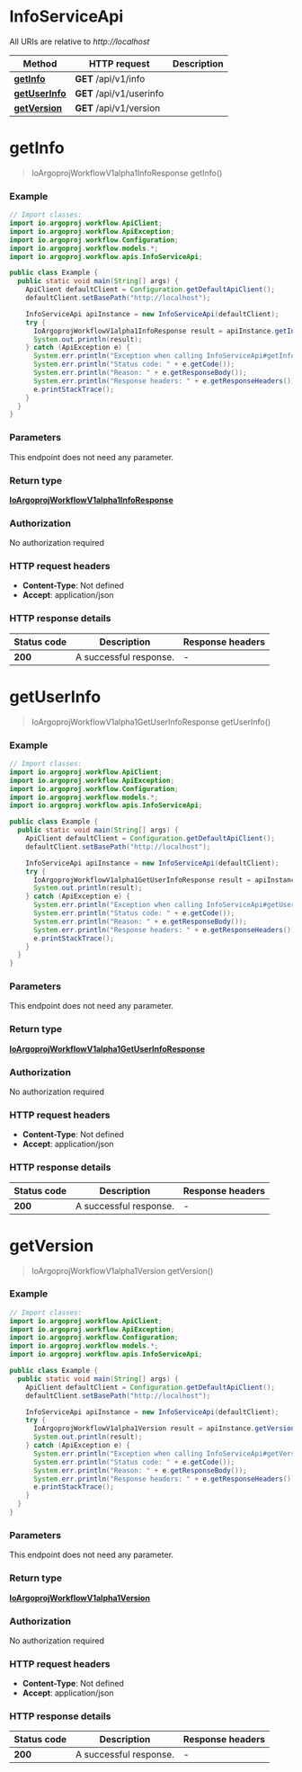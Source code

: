 # InfoServiceApi

All URIs are relative to *http://localhost*

Method | HTTP request | Description
------------- | ------------- | -------------
[**getInfo**](InfoServiceApi.md#getInfo) | **GET** /api/v1/info | 
[**getUserInfo**](InfoServiceApi.md#getUserInfo) | **GET** /api/v1/userinfo | 
[**getVersion**](InfoServiceApi.md#getVersion) | **GET** /api/v1/version | 


<a name="getInfo"></a>
# **getInfo**
> IoArgoprojWorkflowV1alpha1InfoResponse getInfo()



### Example
```java
// Import classes:
import io.argoproj.workflow.ApiClient;
import io.argoproj.workflow.ApiException;
import io.argoproj.workflow.Configuration;
import io.argoproj.workflow.models.*;
import io.argoproj.workflow.apis.InfoServiceApi;

public class Example {
  public static void main(String[] args) {
    ApiClient defaultClient = Configuration.getDefaultApiClient();
    defaultClient.setBasePath("http://localhost");

    InfoServiceApi apiInstance = new InfoServiceApi(defaultClient);
    try {
      IoArgoprojWorkflowV1alpha1InfoResponse result = apiInstance.getInfo();
      System.out.println(result);
    } catch (ApiException e) {
      System.err.println("Exception when calling InfoServiceApi#getInfo");
      System.err.println("Status code: " + e.getCode());
      System.err.println("Reason: " + e.getResponseBody());
      System.err.println("Response headers: " + e.getResponseHeaders());
      e.printStackTrace();
    }
  }
}
```

### Parameters
This endpoint does not need any parameter.

### Return type

[**IoArgoprojWorkflowV1alpha1InfoResponse**](IoArgoprojWorkflowV1alpha1InfoResponse.md)

### Authorization

No authorization required

### HTTP request headers

 - **Content-Type**: Not defined
 - **Accept**: application/json

### HTTP response details
| Status code | Description | Response headers |
|-------------|-------------|------------------|
**200** | A successful response. |  -  |

<a name="getUserInfo"></a>
# **getUserInfo**
> IoArgoprojWorkflowV1alpha1GetUserInfoResponse getUserInfo()



### Example
```java
// Import classes:
import io.argoproj.workflow.ApiClient;
import io.argoproj.workflow.ApiException;
import io.argoproj.workflow.Configuration;
import io.argoproj.workflow.models.*;
import io.argoproj.workflow.apis.InfoServiceApi;

public class Example {
  public static void main(String[] args) {
    ApiClient defaultClient = Configuration.getDefaultApiClient();
    defaultClient.setBasePath("http://localhost");

    InfoServiceApi apiInstance = new InfoServiceApi(defaultClient);
    try {
      IoArgoprojWorkflowV1alpha1GetUserInfoResponse result = apiInstance.getUserInfo();
      System.out.println(result);
    } catch (ApiException e) {
      System.err.println("Exception when calling InfoServiceApi#getUserInfo");
      System.err.println("Status code: " + e.getCode());
      System.err.println("Reason: " + e.getResponseBody());
      System.err.println("Response headers: " + e.getResponseHeaders());
      e.printStackTrace();
    }
  }
}
```

### Parameters
This endpoint does not need any parameter.

### Return type

[**IoArgoprojWorkflowV1alpha1GetUserInfoResponse**](IoArgoprojWorkflowV1alpha1GetUserInfoResponse.md)

### Authorization

No authorization required

### HTTP request headers

 - **Content-Type**: Not defined
 - **Accept**: application/json

### HTTP response details
| Status code | Description | Response headers |
|-------------|-------------|------------------|
**200** | A successful response. |  -  |

<a name="getVersion"></a>
# **getVersion**
> IoArgoprojWorkflowV1alpha1Version getVersion()



### Example
```java
// Import classes:
import io.argoproj.workflow.ApiClient;
import io.argoproj.workflow.ApiException;
import io.argoproj.workflow.Configuration;
import io.argoproj.workflow.models.*;
import io.argoproj.workflow.apis.InfoServiceApi;

public class Example {
  public static void main(String[] args) {
    ApiClient defaultClient = Configuration.getDefaultApiClient();
    defaultClient.setBasePath("http://localhost");

    InfoServiceApi apiInstance = new InfoServiceApi(defaultClient);
    try {
      IoArgoprojWorkflowV1alpha1Version result = apiInstance.getVersion();
      System.out.println(result);
    } catch (ApiException e) {
      System.err.println("Exception when calling InfoServiceApi#getVersion");
      System.err.println("Status code: " + e.getCode());
      System.err.println("Reason: " + e.getResponseBody());
      System.err.println("Response headers: " + e.getResponseHeaders());
      e.printStackTrace();
    }
  }
}
```

### Parameters
This endpoint does not need any parameter.

### Return type

[**IoArgoprojWorkflowV1alpha1Version**](IoArgoprojWorkflowV1alpha1Version.md)

### Authorization

No authorization required

### HTTP request headers

 - **Content-Type**: Not defined
 - **Accept**: application/json

### HTTP response details
| Status code | Description | Response headers |
|-------------|-------------|------------------|
**200** | A successful response. |  -  |

